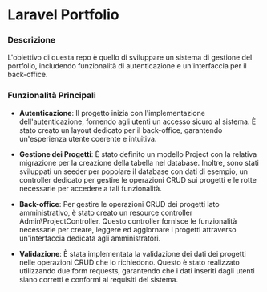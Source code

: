 # Laravel Portfolio

### Descrizione

L'obiettivo di questa repo è quello di sviluppare un sistema di gestione del portfolio, includendo funzionalità di autenticazione e un'interfaccia per il back-office.

### Funzionalità Principali

-   **Autenticazione**: Il progetto inizia con l'implementazione dell'autenticazione, fornendo agli utenti un accesso sicuro al sistema. È stato creato un layout dedicato per il back-office, garantendo un'esperienza utente coerente e intuitiva.

-   **Gestione dei Progetti**: È stato definito un modello Project con la relativa migrazione per la creazione della tabella nel database. Inoltre, sono stati sviluppati un seeder per popolare il database con dati di esempio, un controller dedicato per gestire le operazioni CRUD sui progetti e le rotte necessarie per accedere a tali funzionalità.

-   **Back-office**: Per gestire le operazioni CRUD dei progetti lato amministrativo, è stato creato un resource controller Admin\ProjectController. Questo controller fornisce le funzionalità necessarie per creare, leggere ed aggiornare i progetti attraverso un'interfaccia dedicata agli amministratori.

-   **Validazione**: È stata implementata la validazione dei dati dei progetti nelle operazioni CRUD che lo richiedono. Questo è stato realizzato utilizzando due form requests, garantendo che i dati inseriti dagli utenti siano corretti e conformi ai requisiti del sistema.
